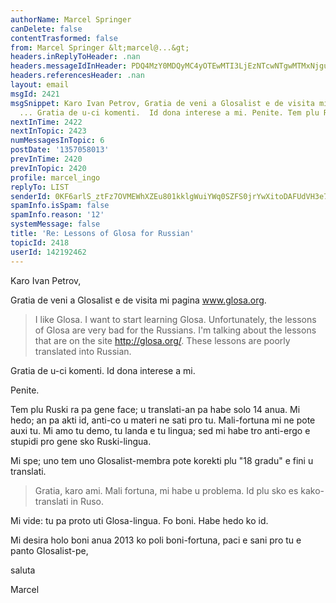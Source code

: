 ```yaml
---
authorName: Marcel Springer
canDelete: false
contentTrasformed: false
from: Marcel Springer &lt;marcel@...&gt;
headers.inReplyToHeader: .nan
headers.messageIdInHeader: PDQ4MzY0MDQyMC4yOTEwMTI3LjEzNTcwNTgwMTMxNjguSmF2YU1haWwub3Blbi14Y2hhbmdlQGNvbTQuc3RyYXRvLmRlPg==
headers.referencesHeader: .nan
layout: email
msgId: 2421
msgSnippet: Karo Ivan Petrov, Gratia de veni a Glosalist e de visita mi pagina www.glosa.org.
  ... Gratia de u-ci komenti.  Id dona interese a mi. Penite. Tem plu Ruski ra
nextInTime: 2422
nextInTopic: 2423
numMessagesInTopic: 6
postDate: '1357058013'
prevInTime: 2420
prevInTopic: 2420
profile: marcel_ingo
replyTo: LIST
senderId: 0KF6arlS_ztFz7OVMEWhXZEu801kklgWuiYWq0SZFS0jrYwXitoDAFUdVH3e7ByzIxphQP-Gmo4WzwiS1fD-wNokiPN9C0-OKGUW7A
spamInfo.isSpam: false
spamInfo.reason: '12'
systemMessage: false
title: 'Re: Lessons of Glosa for Russian'
topicId: 2418
userId: 142192462
---
```



Karo Ivan Petrov,

Gratia de veni a Glosalist e de visita mi pagina www.glosa.org.


 > I like Glosa. I want to start learning Glosa. Unfortunately, the
 > lessons of Glosa are very bad for the Russians. I'm talking about
 > the lessons that are on the site http://glosa.org/. These lessons
 > are poorly translated into Russian.

Gratia de u-ci komenti.  Id dona interese a mi.

Penite.

Tem plu Ruski ra pa gene face; u translati-an pa habe solo 14 anua.
Mi hedo; an pa akti id, anti-co u materi ne sati pro tu.
Mali-fortuna mi ne pote auxi tu.  Mi amo tu demo, tu landa e tu
lingua; sed mi habe tro anti-ergo e stupidi pro gene sko Ruski-lingua.

Mi spe; uno tem uno Glosalist-membra pote korekti plu "18 gradu" e
fini u translati.


 > Gratia, karo ami.
 > Mali fortuna, mi habe u problema. Id plu sko es kako-translati in
 > Ruso.

Mi vide: tu pa proto uti Glosa-lingua.  Fo boni.  Habe hedo ko id.


Mi desira holo boni anua 2013 ko poli boni-fortuna, paci e sani pro tu
e panto Glosalist-pe,

saluta

Marcel

